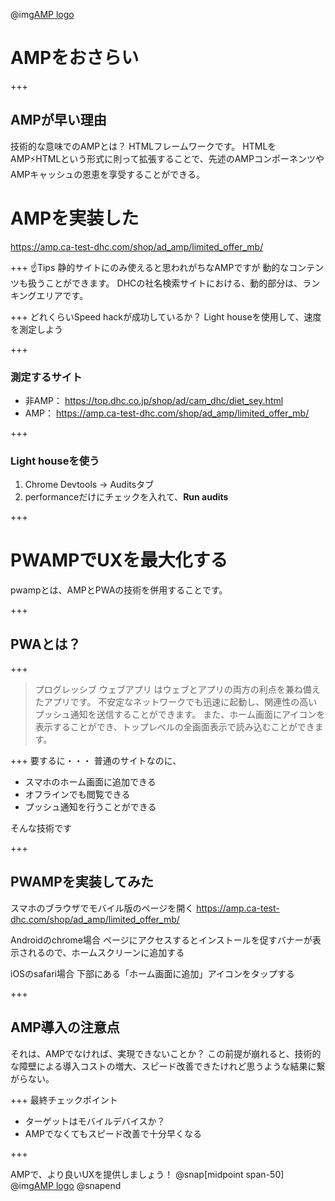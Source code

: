 @img[AMP logo](assets/images/amp.png)


# AMPをおさらい

+++
## AMPが早い理由


技術的な意味でのAMPとは？
HTMLフレームワークです。
HTMLをAMP⚡HTMLという形式に則って拡張することで、先述のAMPコンポーネンツやAMPキャッシュの恩恵を享受することができる。


# AMPを実装した
https://amp.ca-test-dhc.com/shop/ad_amp/limited_offer_mb/

+++
☝️Tips
静的サイトにのみ使えると思われがちなAMPですが
動的なコンテンツも扱うことができます。
DHCの社名検索サイトにおける、動的部分は、ランキングエリアです。

+++
どれくらいSpeed hackが成功しているか？
Light houseを使用して、速度を測定しよう

+++
### 測定するサイト
- 非AMP： https://top.dhc.co.jp/shop/ad/cam_dhc/diet_sey.html
- AMP： https://amp.ca-test-dhc.com/shop/ad_amp/limited_offer_mb/

+++

### Light houseを使う
1. Chrome Devtools -> Auditsタブ
1. performanceだけにチェックを入れて、**Run audits**

+++
# PWAMPでUXを最大化する
pwampとは、AMPとPWAの技術を併用することです。

+++
## PWAとは？

+++
> プログレッシブ ウェブアプリ はウェブとアプリの両方の利点を兼ね備えたアプリです。
> 不安定なネットワークでも迅速に起動し、関連性の高いプッシュ通知を送信することができます。
> また、ホーム画面にアイコンを表示することができ、トップレベルの全画面表示で読み込むことができます。

+++
要するに・・・
普通のサイトなのに、

- スマホのホーム画面に追加できる
- オフラインでも閲覧できる
- プッシュ通知を行うことができる

そんな技術です

+++
## PWAMPを実装してみた
スマホのブラウザでモバイル版のページを開く
https://amp.ca-test-dhc.com/shop/ad_amp/limited_offer_mb/

Androidのchrome場合
ページにアクセスするとインストールを促すバナーが表示されるので、ホームスクリーンに追加する

iOSのsafari場合
下部にある「ホーム画面に追加」アイコンをタップする


+++
## AMP導入の注意点
それは、AMPでなければ、実現できないことか？
この前提が崩れると、技術的な障壁による導入コストの増大、スピード改善できたけれど思うような結果に繋がらない。

+++
最終チェックポイント
- ターゲットはモバイルデバイスか？
- AMPでなくてもスピード改善で十分早くなる


+++

AMPで、より良いUXを提供しましょう！
@snap[midpoint span-50]
@img[AMP logo](assets/images/amp.png)
@snapend
